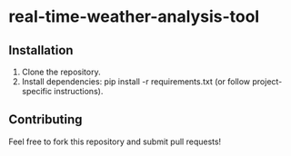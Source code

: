 # real-time-weather-analysis-tool

## Installation

1. Clone the repository.
2. Install dependencies: pip install -r requirements.txt (or follow project-specific instructions).

## Contributing

Feel free to fork this repository and submit pull requests!
